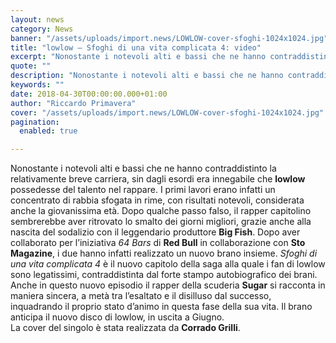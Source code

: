 ```yaml
---
layout: news
category: News
banner: "/assets/uploads/import.news/LOWLOW-cover-sfoghi-1024x1024.jpg"
title: "lowlow – Sfoghi di una vita complicata 4: video"
excerpt: "Nonostante i notevoli alti e bassi che ne hanno contraddistinto la relativamente breve carriera, sin dagli esordi era innegabile che lowlow possedesse del talento nel rappare. I primi lavori erano infatti un concentrato di rabbia sfogata in rime, con risultati notevoli, considerata anche la giovanissima età. Dopo qualche passo falso, il rapper capitolino sembrerebbe aver [&hellip"
quote: ""
description: "Nonostante i notevoli alti e bassi che ne hanno contraddistinto la relativamente breve carriera, sin dagli esordi era innegabile che lowlow possedesse del talento nel rappare. I primi lavori erano infatti un concentrato di rabbia sfogata in rime, con risultati notevoli, considerata anche la giovanissima età. Dopo qualche passo falso, il rapper capitolino sembrerebbe aver [&hellip"
keywords: ""
date: 2018-04-30T00:00:00.000+01:00
author: "Riccardo Primavera"
cover: "/assets/uploads/import.news/LOWLOW-cover-sfoghi-1024x1024.jpg"
pagination:
  enabled: true

---
```


Nonostante i notevoli alti e bassi che ne hanno contraddistinto la relativamente breve carriera, sin dagli esordi era innegabile che **lowlow** possedesse del talento nel rappare. I primi lavori erano infatti un concentrato di rabbia sfogata in rime, con risultati notevoli, considerata anche la giovanissima età. Dopo qualche passo falso, il rapper capitolino sembrerebbe aver ritrovato lo smalto dei giorni migliori, grazie anche alla nascita del sodalizio con il leggendario produttore **Big Fish**. Dopo aver collaborato per l’iniziativa _64 Bars_ di **Red Bull** in collaborazione con **Sto** **Magazine**, i due hanno infatti realizzato un nuovo brano insieme. _Sfoghi di una vita complicata 4_ è il nuovo capitolo della saga alla quale i fan di lowlow sono legatissimi, contraddistinta dal forte stampo autobiografico dei brani. Anche in questo nuovo episodio il rapper della scuderia **Sugar** si racconta in maniera sincera, a metà tra l’esaltato e il disilluso dal successo, inquadrando il proprio stato d’animo in questa fase della sua vita. Il brano anticipa il nuovo disco di lowlow, in uscita a Giugno.  
La cover del singolo è stata realizzata da **Corrado Grilli**.